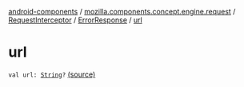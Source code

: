 [android-components](../../../index.md) / [mozilla.components.concept.engine.request](../../index.md) / [RequestInterceptor](../index.md) / [ErrorResponse](index.md) / [url](./url.md)

# url

`val url: `[`String`](https://kotlinlang.org/api/latest/jvm/stdlib/kotlin/-string/index.html)`?` [(source)](https://github.com/mozilla-mobile/android-components/blob/master/components/concept/engine/src/main/java/mozilla/components/concept/engine/request/RequestInterceptor.kt#L35)